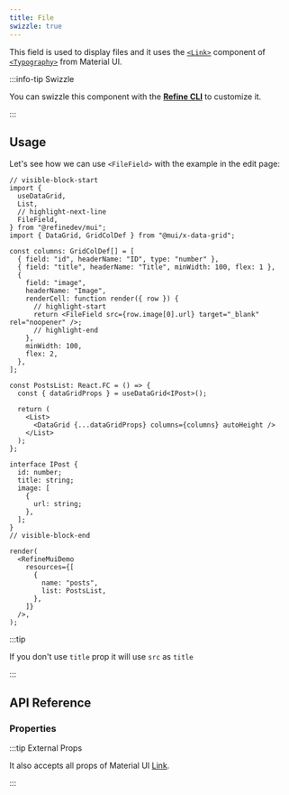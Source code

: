 ```yaml
---
title: File
swizzle: true
---
```


This field is used to display files and it uses the [`<Link>`](https://mui.com/material-ui/react-link/#main-content) component of [`<Typography>`](https://mui.com/material-ui/react-typography/#main-content) from Material UI.

:::info-tip Swizzle

You can swizzle this component with the [**Refine CLI**](/docs/packages/list-of-packages) to customize it.

:::

## Usage

Let's see how we can use `<FileField>` with the example in the edit page:

```tsx live url=http://localhost:3000/posts previewHeight=340px
// visible-block-start
import {
  useDataGrid,
  List,
  // highlight-next-line
  FileField,
} from "@refinedev/mui";
import { DataGrid, GridColDef } from "@mui/x-data-grid";

const columns: GridColDef[] = [
  { field: "id", headerName: "ID", type: "number" },
  { field: "title", headerName: "Title", minWidth: 100, flex: 1 },
  {
    field: "image",
    headerName: "Image",
    renderCell: function render({ row }) {
      // highlight-start
      return <FileField src={row.image[0].url} target="_blank" rel="noopener" />;
      // highlight-end
    },
    minWidth: 100,
    flex: 2,
  },
];

const PostsList: React.FC = () => {
  const { dataGridProps } = useDataGrid<IPost>();

  return (
    <List>
      <DataGrid {...dataGridProps} columns={columns} autoHeight />
    </List>
  );
};

interface IPost {
  id: number;
  title: string;
  image: [
    {
      url: string;
    },
  ];
}
// visible-block-end

render(
  <RefineMuiDemo
    resources={[
      {
        name: "posts",
        list: PostsList,
      },
    ]}
  />,
);
```

:::tip

If you don't use `title` prop it will use `src` as `title`

:::

## API Reference

### Properties

<PropsTable module="@refinedev/mui/FileField"/>

:::tip External Props

It also accepts all props of Material UI [Link](https://mui.com/material-ui/react-link/#main-content).

:::
